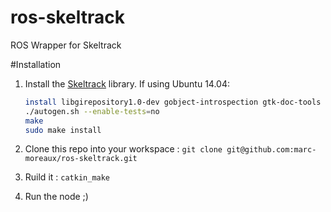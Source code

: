 # ros-skeltrack
ROS Wrapper for Skeltrack

#Installation

1. Install the [Skeltrack](https://github.com/joaquimrocha/Skeltrack) library. If using Ubuntu 14.04:
    ```bash
    install libgirepository1.0-dev gobject-introspection gtk-doc-tools
    ./autogen.sh --enable-tests=no
    make
    sudo make install
    ```
    
2. Clone this repo into your workspace :
    `git clone git@github.com:marc-moreaux/ros-skeltrack.git`
   
3. Ruild it : 
    `catkin_make`

4. Run the node ;)
